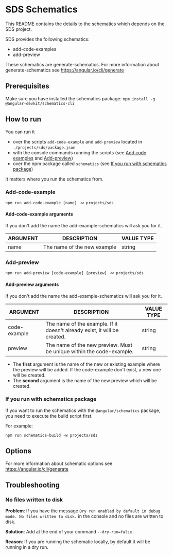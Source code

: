 # SDS Schematics

This README contains the details to the schematics which depends on the SDS project.

SDS provides the following schematics:

- add-code-examples
- add-preview

These schematics are generate-schematics. For more information about generate-schematics
see https://angular.io/cli/generate

## Prerequisites

Make sure you have installed the schematics package: `npm install -g @angular-devkit/schematics-cli`

## How to run

You can run it

- over the scripts `add-code-example` and `add-preview` located in `./projects/sds/package.json`
- with the console commands running the scripts (see [Add code examples](#add-code-example) and [Add-preview](#add-preview))
- over the npm package called `schematics` (see [If you run with schematics package](#if-you-run-with-schematics-package))

It matters where you run the schematics from.

### Add-code-example

```
npm run add-code-example [name] -w projects/sds
```

#### Add-code-example arguments

If you don't add the name the add-example-schematics will ask you for it.

| ARGUMENT | DESCRIPTION                 | VALUE TYPE |
| -------- | --------------------------- | ---------- |
| name     | The name of the new example | string     |

### Add-preview

```
npm run add-preview [code-example] [preview] -w projects/sds
```

#### Add-preview arguments

If you don't add the name the add-example-schematics will ask you for it.

| ARGUMENT     | DESCRIPTION                                                               | VALUE TYPE |
| ------------ | ------------------------------------------------------------------------- | ---------- |
| code-example | The name of the example. If it doesn't already exist, it will be created. | string     |
| preview      | The name of the new preview. Must be unique within the code-example.      | string     |

- The **first** argument is the name of the new or existing example where the preview will be added. If the code-example
  don't exist, a new one will be created.
- The **second** argument is the name of the new preview which will be created.

### If you run with schematics package

If you want to run the schematics with the `@angular/schematics` package, you need to execute the build script first.

For example:

```
npm run schematics-build -w projects/sds
```

## Options

For more information about schematic options see https://angular.io/cli/generate

## Troubleshooting

### No files written to disk

**Problem**: If you have the message `Dry run enabled by default in debug mode. No files written to disk.` in the console and no files are written to disk.

**Solution**: Add at the end of your command `--dry-run=false` .

**Reason**: If you are running the schematic locally, by default it will be running in a dry run.
